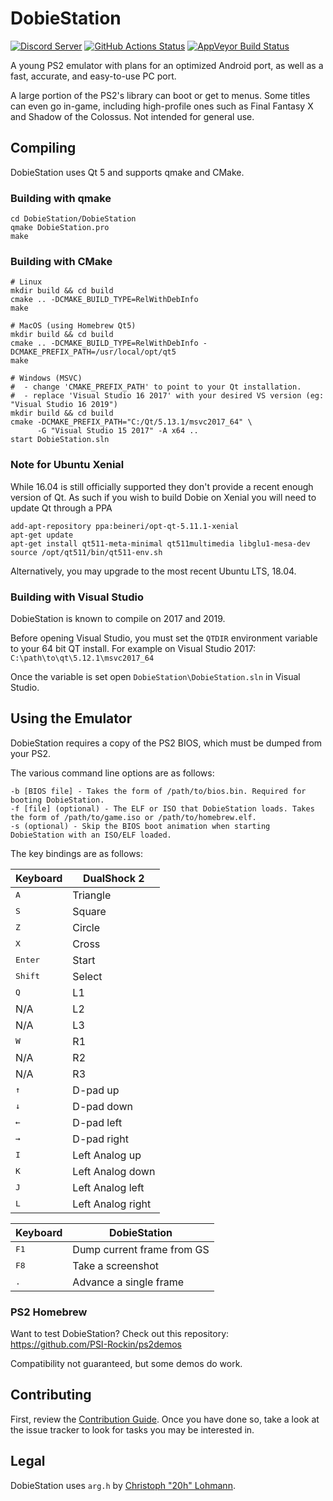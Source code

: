 # DobieStation
[![Discord Server](https://img.shields.io/discord/430071684901371905?logo=discord)](https://discord.gg/zbEXKfN)
[![GitHub Actions Status](https://github.com/PSI-Rockin/DobieStation/workflows/CI/badge.svg?branch=master)](https://github.com/PSI-Rockin/DobieStation/actions)
[![AppVeyor Build Status](https://ci.appveyor.com/api/projects/status/github/PSI-Rockin/DobieStation?svg=true)](https://ci.appveyor.com/project/PSI-Rockin/dobiestation)

A young PS2 emulator with plans for an optimized Android port, as well as a fast, accurate, and easy-to-use PC port.

A large portion of the PS2's library can boot or get to menus. Some titles can even go in-game, including high-profile ones such as Final Fantasy X and Shadow of the Colossus. Not intended for general use.

## Compiling
DobieStation uses Qt 5 and supports qmake and CMake.

### Building with qmake
```
cd DobieStation/DobieStation
qmake DobieStation.pro
make
```

### Building with CMake
```
# Linux
mkdir build && cd build
cmake .. -DCMAKE_BUILD_TYPE=RelWithDebInfo
make

# MacOS (using Homebrew Qt5)
mkdir build && cd build
cmake .. -DCMAKE_BUILD_TYPE=RelWithDebInfo -DCMAKE_PREFIX_PATH=/usr/local/opt/qt5
make

# Windows (MSVC)
#  - change 'CMAKE_PREFIX_PATH' to point to your Qt installation.
#  - replace 'Visual Studio 16 2017' with your desired VS version (eg: "Visual Studio 16 2019")
mkdir build && cd build
cmake -DCMAKE_PREFIX_PATH="C:/Qt/5.13.1/msvc2017_64" \
      -G "Visual Studio 15 2017" -A x64 ..
start DobieStation.sln
```

### Note for Ubuntu Xenial
While 16.04 is still officially supported they don't provide a recent enough version of Qt.
As such if you wish to build Dobie on Xenial you will need to update Qt through a PPA
```
add-apt-repository ppa:beineri/opt-qt-5.11.1-xenial
apt-get update
apt-get install qt511-meta-minimal qt511multimedia libglu1-mesa-dev
source /opt/qt511/bin/qt511-env.sh
```
Alternatively, you may upgrade to the most recent Ubuntu LTS, 18.04.

### Building with Visual Studio
DobieStation is known to compile on 2017 and 2019.

Before opening Visual Studio, you must set the `QTDIR` environment variable to your 64 bit QT install.
For example on Visual Studio 2017: `C:\path\to\qt\5.12.1\msvc2017_64`

Once the variable is set open `DobieStation\DobieStation.sln` in Visual Studio.

## Using the Emulator
DobieStation requires a copy of the PS2 BIOS, which must be dumped from your PS2.

The various command line options are as follows:
```
-b [BIOS file] - Takes the form of /path/to/bios.bin. Required for booting DobieStation.
-f [file] (optional) - The ELF or ISO that DobieStation loads. Takes the form of /path/to/game.iso or /path/to/homebrew.elf.
-s (optional) - Skip the BIOS boot animation when starting DobieStation with an ISO/ELF loaded.
```

The key bindings are as follows:

| Keyboard         | DualShock 2       |
| ---------------- | ----------------- |
| <kbd>A</kbd>     | Triangle          |
| <kbd>S</kbd>     | Square            |
| <kbd>Z</kbd>     | Circle            |
| <kbd>X</kbd>     | Cross             |
| <kbd>Enter</kbd> | Start             |
| <kbd>Shift</kbd> | Select            |
| <kbd>Q</kbd>     | L1                |
| N/A              | L2                |
| N/A              | L3                |
| <kbd>W</kbd>     | R1                |
| N/A              | R2                |
| N/A              | R3                |
| <kbd>↑</kbd>     | D-pad up          |
| <kbd>↓</kbd>     | D-pad down        |
| <kbd>←</kbd>     | D-pad left        |
| <kbd>→</kbd>     | D-pad right       |
| <kbd>I</kbd>     | Left Analog up    |
| <kbd>K</kbd>     | Left Analog down  |
| <kbd>J</kbd>     | Left Analog left  |
| <kbd>L</kbd>     | Left Analog right |

| Keyboard      | DobieStation               |
| ------------- | -------------------------- |
| <kbd>F1</kbd> | Dump current frame from GS |
| <kbd>F8</kbd> | Take a screenshot          |
| <kbd>.</kbd>  | Advance a single frame     |

### PS2 Homebrew
Want to test DobieStation? Check out this repository: https://github.com/PSI-Rockin/ps2demos

Compatibility not guaranteed, but some demos do work.

## Contributing
First, review the [Contribution Guide](../master/.github/CONTRIBUTING.md). Once you have done so, take a look at the issue tracker to look for tasks you may be interested in.

## Legal
DobieStation uses `arg.h` by [Christoph "20h" Lohmann](http://www.r-36.net).
